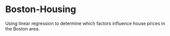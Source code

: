 # Boston-Housing
Using linear regression to determine which factors influence house prices in the Boston area.
